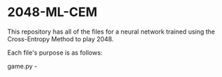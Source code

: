 # 2048-ML-CEM

This repository has all of the files for a neural network trained using the Cross-Entropy Method to play 2048.

Each file's purpose is as follows:

game.py - 

